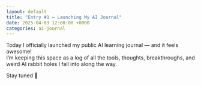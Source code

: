 ```yaml
---
layout: default
title: "Entry #1 – Launching My AI Journal"
date: 2025-04-03 12:00:00 +0000
categories: ai-journal
---
```


Today I officially launched my public AI learning journal — and it feels awesome!  
I’m keeping this space as a log of all the tools, thoughts, breakthroughs, and weird AI rabbit holes I fall into along the way.

Stay tuned 🚀
